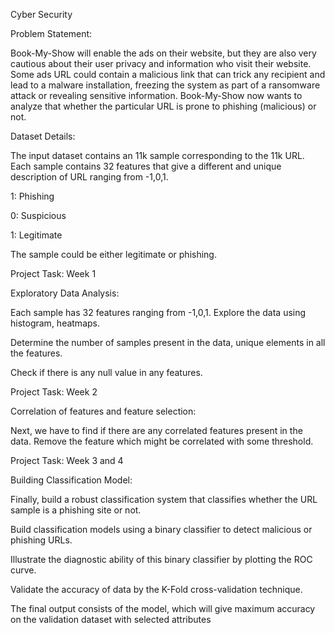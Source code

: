 Cyber Security

Problem Statement:

Book-My-Show will enable the ads on their website, but they are also very cautious about their user privacy and information who visit their website. Some ads URL could contain a malicious link that can trick any recipient and lead to a malware installation, freezing the system as part of a ransomware attack or revealing sensitive information. Book-My-Show now wants to analyze that whether the particular URL is prone to phishing (malicious) or not.

 

Dataset Details: 

The input dataset contains an 11k sample corresponding to the 11k URL. Each sample contains 32 features that give a different and unique description of URL ranging from -1,0,1.

 1: Phishing

 0: Suspicious

 1: Legitimate

The sample could be either legitimate or phishing.

 

Project Task: Week 1

Exploratory Data Analysis:

Each sample has 32 features ranging from -1,0,1. Explore the data using histogram, heatmaps. 

Determine the number of samples present in the data, unique elements in all the features. 

Check if there is any null value in any features. 

 

Project Task: Week 2

Correlation of features and feature selection:

Next, we have to find if there are any correlated features present in the data. Remove the feature which might be correlated with some threshold.

 

Project Task: Week 3 and 4

Building Classification Model: 

Finally, build a robust classification system that classifies whether the URL sample is a phishing site or not.

 

Build classification models using a binary classifier to detect malicious or phishing URLs.

Illustrate the diagnostic ability of this binary classifier by plotting the ROC curve.

Validate the accuracy of data by the K-Fold cross-validation technique.

The final output consists of the model, which will give maximum accuracy on the validation dataset with selected attributes
